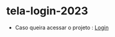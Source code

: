 # tela-login-2023
- Caso queira acessar o projeto : <a href= "https://jeanluccasousa.github.io/tela-login-2023/">Login</a>
